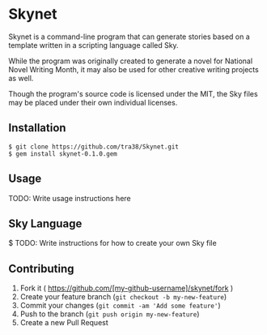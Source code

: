 # Skynet

Skynet is a command-line program that can generate stories based on a template written in a scripting language called Sky.

While the program was originally created to generate a novel for National Novel Writing Month, it may also be used for other creative writing projects as well.

Though the program's source code is licensed under the MIT, the Sky files may be placed under their own individual licenses.

## Installation

    $ git clone https://github.com/tra38/Skynet.git
    $ gem install skynet-0.1.0.gem

## Usage
TODO: Write usage instructions here

## Sky Language
$ 
TODO: Write instructions for how to create your own Sky file

## Contributing

1. Fork it ( https://github.com/[my-github-username]/skynet/fork )
2. Create your feature branch (`git checkout -b my-new-feature`)
3. Commit your changes (`git commit -am 'Add some feature'`)
4. Push to the branch (`git push origin my-new-feature`)
5. Create a new Pull Request
